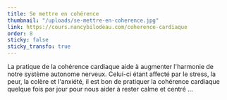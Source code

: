 ```yaml
---
title: Se mettre en cohérence
thumbnail: "/uploads/se-mettre-en-coherence.jpg"
link: https://cours.nancybilodeau.com/coherence-cardiaque
order: 8
sticky: false
sticky_transfo: true
---
```

La pratique de la cohérence cardiaque aide à augmenter l'harmonie de notre système autonome nerveux. Celui-ci étant affecté par le stress, la peur, la colère et l'anxiété, il est bon de pratiquer la cohérence cardiaque quelque fois par jour pour nous aider à rester calme et centré ...